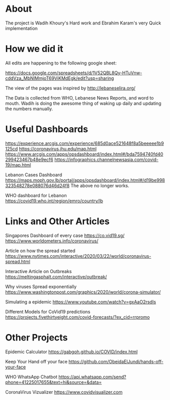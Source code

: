 # About
The project is Wadih Khoury's Hard work and Ebrahim Karam's very Quick implementation
# How we did it
All edits are happening to the following google sheet:

<https://docs.google.com/spreadsheets/d/1V52QBL8Qy-HTuVnw-cddVza_MbNIMmjoT69ViKMdEgk/edit?usp=sharing>

The view of the pages was inspired by
<http://lebaneselira.org/>

The Data is collected from WHO, Lebanese News Reports, and word to mouth. Wadih is doing the awesome thing of waking up daily and updating the numbers manually. 

# Useful Dashboards
https://experience.arcgis.com/experience/685d0ace521648f8a5beeeee1b9125cd
https://coronavirus.jhu.edu/map.html
https://www.arcgis.com/apps/opsdashboard/index.html#/bda7594740fd40299423467b48e9ecf6
https://infographics.channelnewsasia.com/covid-19/map.html

Lebanon Cases Dashboard
https://maps.moph.gov.lb/portal/apps/opsdashboard/index.html#/d19be998323548278e088076d46d24f8
The above no longer works.

WHO dashboard for Lebanon
https://covid19.who.int/region/emro/country/lb

# Links and Other Articles
Singapores Dashboard of every case
https://co.vid19.sg/
https://www.worldometers.info/coronavirus/

Article on how the spread started
https://www.nytimes.com/interactive/2020/03/22/world/coronavirus-spread.html

Interactive Article on Outbreaks
https://meltingasphalt.com/interactive/outbreak/

Why viruses Spread exponentially
https://www.washingtonpost.com/graphics/2020/world/corona-simulator/

Simulating a epidemic
https://www.youtube.com/watch?v=gxAaO2rsdIs

Different Models for CoVid19 predictions
https://projects.fivethirtyeight.com/covid-forecasts/?ex_cid=rrpromo

# Other Projects
Epidemic Calculator
https://gabgoh.github.io/COVID/index.html

Keep Your Hand off your face
https://github.com/ObeidaElJundi/hands-off-your-face

WHO WhatsApp Chatbot
https://api.whatsapp.com/send?phone=41225017655&text=hi&source=&data=

CoronaVirus Vizualizer
https://www.covidvisualizer.com
